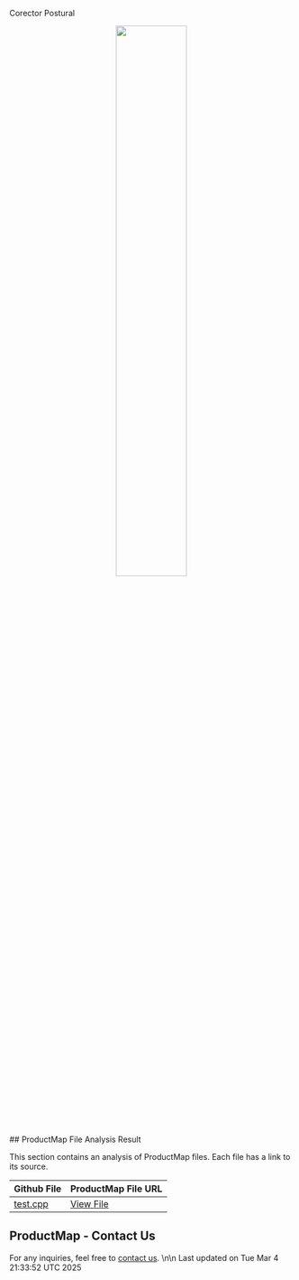 Corector Postural




<p align="center"><a href="https://product-map.ai" target="_blank"><img src="https://product-map.ai/product_map_logo.png" width="50%"></a></p>
## ProductMap File Analysis Result

This section contains an analysis of ProductMap files. Each file has a link to its source.

| Github File | ProductMap File URL |
|-------------|---------------------|
| [test.cpp](https://github.com/JuanQuinGom/Corector-Postural/blob/main/test.cpp) | [View File](https://product-map.ai/app/public?url=https://github.com/JuanQuinGom/Corector-Postural/blob/main/test.cpp ) |

## ProductMap - Contact Us
For any inquiries, feel free to [contact us](https://product-map.ai).
\n\n Last updated on Tue Mar  4 21:33:52 UTC 2025
